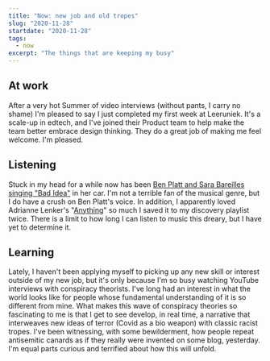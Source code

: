```yaml
---
title: "Now: new job and old tropes"
slug: "2020-11-28"
startdate: "2020-11-28"
tags:
  - now
excerpt: "The things that are keeping my busy"
---
```

## At work
After a very hot Summer of video interviews (without pants, I carry no shame) I'm pleased to say I just completed my first week at Leeruniek. It's a scale-up in edtech, and I've joined their Product team to help make the team better embrace design thinking. They do a great job of making me feel welcome. I'm pleased.

## Listening
Stuck in my head for a while now has been [Ben Platt and Sara Bareilles singing "Bad Idea"](https://www.youtube.com/watch?v=zl8TjLH752Q&ab_channel=LittleMoreLela) in her car. I'm not a terrible fan of the musical genre, but I do have a crush on Ben Platt's voice. In addition, I apparently loved Adrianne Lenker's "[Anything](https://youtu.be/og6mVQ5c5M0)" so much I saved it to my discovery playlist twice. There is a limit to how long I can listen to music this dreary, but I have yet to determine it.

## Learning
Lately, I haven't been applying myself to picking up any new skill or interest outside of my new job, but it's only because I'm so busy watching YouTube interviews with conspiracy theorists. I've long had an interest in what the world looks like for people whose fundamental understanding of it is so different from mine. What makes this wave of conspiracy theories so fascinating to me is that I get to see develop, in real time, a narrative that interweaves new ideas of terror (Covid as a bio weapon) with classic racist tropes. I've been witnessing, with some bewilderment, how people repeat antisemitic canards as if they really were invented on some blog, yesterday. I'm equal parts curious and terrified about how this will unfold.